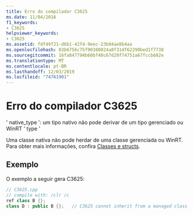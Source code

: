 ```yaml
---
title: Erro do compilador C3625
ms.date: 11/04/2016
f1_keywords:
- C3625
helpviewer_keywords:
- C3625
ms.assetid: fdf49f21-d6b1-42f4-9eec-23b04ae8b4aa
ms.openlocfilehash: 83b6756c75f90380024a8f31df62290bed1f7738
ms.sourcegitcommit: 16fa847794b60bf40c67d20f74751a67fccb602e
ms.translationtype: MT
ms.contentlocale: pt-BR
ms.lasthandoff: 12/03/2019
ms.locfileid: "74761901"
---
```

# <a name="compiler-error-c3625"></a>Erro do compilador C3625

' native_type ': um tipo nativo não pode derivar de um tipo gerenciado ou WinRT ' type '

Uma classe nativa não pode herdar de uma classe gerenciada ou WinRT. Para obter mais informações, confira [Classes e structs](../../extensions/classes-and-structs-cpp-component-extensions.md).

## <a name="example"></a>Exemplo

O exemplo a seguir gera C3625:

```cpp
// C3625.cpp
// compile with: /clr /c
ref class B {};
class D : public B {};   // C3625 cannot inherit from a managed class
```
